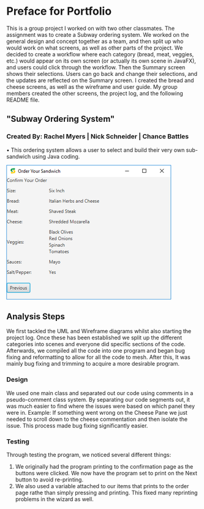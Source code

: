 # Preface for Portfolio
This is a group project I worked on with two other classmates. The assignment was to create a Subway ordering system. We worked on the general design and concept together as a team, and then split up who would work on what screens, as well as other parts of the project. We decided to create a workflow where each category (bread, meat, veggies, etc.) would appear on its own screen (or actually its own scene in JavaFX), and users could click through the workflow. Then the Summary screen shows their selections. Users can go back and change their selections, and the updates are reflected on the Summary screen. I created the bread and cheese screens, as well as the wireframe and user guide. My group members created the other screens, the project log, and the following README file. 

## "Subway Ordering System"
### Created By: Rachel Myers | Nick Schneider | Chance Battles

•	This ordering system allows a user to select and build their very own sub-sandwich using Java coding. 

 ![Sample Output](order.png)

## Analysis Steps

We first tackled the UML and Wireframe diagrams whilst also starting the project log.
Once these has been established we split up the different categories into scenes and everyone did specific sections of the code.
Afterwards, we compiled all the code into one program and began bug fixing and reformatting to allow for all the code to mesh.
After this, It was mainly bug fixing and trimming to acquire a more desirable program.

### Design

We used one main class and separated out our code using comments in a pseudo-comment class system.
By separating our code segments out, it was much easier to find where the issues were based on which panel they were in.
Example: If something went wrong on the Cheese Pane we just needed to scroll down to the cheese commentation and then isolate the issue. This process made bug fixing significantly easier.
### Testing

Through testing the program, we noticed several different things:
1.	We originally had the program printing to the confirmation page as the buttons were clicked. We now have the program set to print on the Next button to avoid re-printing.
2.	We also used a variable attached to our items that prints to the order page rathe than simply pressing and printing. This fixed many reprinting problems in the wizard as well. 

